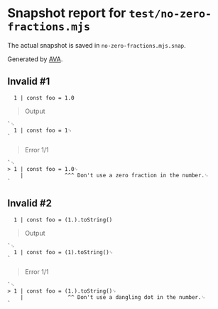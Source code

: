 # Snapshot report for `test/no-zero-fractions.mjs`

The actual snapshot is saved in `no-zero-fractions.mjs.snap`.

Generated by [AVA](https://avajs.dev).

## Invalid #1
      1 | const foo = 1.0

> Output

    `␊
      1 | const foo = 1␊
    `

> Error 1/1

    `␊
    > 1 | const foo = 1.0␊
        |             ^^^ Don't use a zero fraction in the number.␊
    `

## Invalid #2
      1 | const foo = (1.).toString()

> Output

    `␊
      1 | const foo = (1).toString()␊
    `

> Error 1/1

    `␊
    > 1 | const foo = (1.).toString()␊
        |              ^^ Don't use a dangling dot in the number.␊
    `
